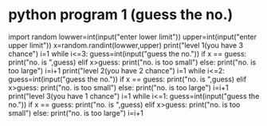 # python program 1 (guess the no.)
import random
lowwer=int(input("enter lower limit"))
upper=int(input("enter upper limit"))
x=random.randint(lowwer,upper)
print("level 1(you have 3 chance")
i=1
while i<=3:
    guess=int(input("guess the no."))
    if x == guess:
        print("no. is ",guess)
    elif x>guess:
        print("no. is too small")
    else:
        print("no. is too large")
    i=i+1
print("level 2(you have 2 chance")
i=1
while i<=2:
    guess=int(input("guess the no."))
    if x == guess:
        print("no. is ",guess)
    elif x>guess:
        print("no. is too small")
    else:
        print("no. is too large")
    i=i+1
print("level 3(you have 1 chance")
i=1
while i<=1:
    guess=int(input("guess the no."))
    if x == guess:
        print("no. is ",guess)
    elif x>guess:
        print("no. is too small")
    else:
        print("no. is too large")
    i=i+1

